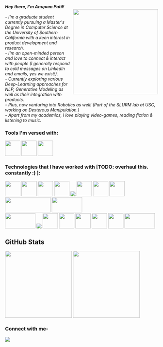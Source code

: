 <i>
 <strong>Hey there, I'm Anupam Patil!</strong>
 </i>
<div>
<img align="right" width="280" height="280" src="https://i.giphy.com/media/xUA7bdpLxQhsSQdyog/giphy.webp" >   
 </div>
<br>
 <i> - I'm a graduate student currently pursuing a Master's Degree in Computer Science at the University of Southern California with a keen interest in product development and research.<br>
 - I'm an open-minded person and love to connect & interact with people (I generally respond to cold messages on LinkedIn and emails, yes we exist!).<br>
 - Currently exploring various Deep-Learning approaches for NLP, Generative Modeling as well as their integration with products. <br>
 - Plus, now venturing into Robotics as well! (Part of the SLURM lab at USC, working on Dexterous Manipulation.)<br>
 - Apart from my academics, I love playing video-games, reading fiction & listening to music.</i>


### Tools I'm versed with:
<div>
 <img height="50" width="50" src="https://img.icons8.com/color/50/000000/git.png"/> 
 <img height="50" width="50" src="https://www.vectorlogo.zone/logos/getpostman/getpostman-icon.svg"/> 
 <img height="50" width="50" src="https://www.vectorlogo.zone/logos/microsoft_azure/microsoft_azure-icon.svg"/> 
 
 
</div>

    
### Technologies that I have worked with [TODO: overhaul this. constantly :) ]:
<div>
 <img height="50" width="50" src="https://img.icons8.com/color/48/000000/c-plus-plus-logo.png" /> 
 <img height="50" width="50" src="https://img.icons8.com/color/48/000000/html-5.png" />  
 <img height="50" width="50" src="https://img.icons8.com/color/48/000000/css3.png" /> 
<img height="50" width="50" src="https://img.icons8.com/color/48/000000/bootstrap.png" />
<img src="https://img.icons8.com/ios-filled/50/ffffff/django.png"/>
<img height="50" width="50" src="https://storage.googleapis.com/cw-p1w5jpim0sdhkccw8gr/media/blog-images/drf-logo2.png" />
 <img height="50" width="50" src="https://flask.palletsprojects.com/en/3.0.x/_static/flask-vertical.png"/>
 <img height="50" width="50" src=" [https://avatars.githubusercontent.com/u/20547620?s=200&v=4](https://github.com/fastai/logos/blob/main/Fast.ai.png?raw=true)"/>
 <img height="50" width="150" src="https://gymnasium.farama.org/_images/gymnasium-text.png"/>
 <img height="50" width="100" src="https://mujoco.readthedocs.io/en/stable/_static/banner.svg"/>
 <br>
 <img height="50" width="100" src="https://www.vectorlogo.zone/logos/mongodb/mongodb-ar21.svg"/>
<img src="https://img.icons8.com/color/48/ffffff/flutter.png"/>
 <img height="50" width="50" src="https://www.vectorlogo.zone/logos/mysql/mysql-ar21.svg"/>
<img height="50" width="50" src="https://img.icons8.com/color/48/000000/javascript.png"/>
<img height="50" width="50" src="https://img.icons8.com/color/48/000000/python.png" /> 
 <img height="50" width="50" src="https://www.vectorlogo.zone/logos/pytorch/pytorch-icon.svg" />
 <img height="50" width="50" src="https://sooftware.io/static/458c786f3433bdba9c9acd81597dd025/33523/pl.webp"/>
 <img height="50" width="100" src="https://www.gstatic.com/devrel-devsite/prod/vb04bc6a770b206c5880569d039fa6eaa90ca0850e1afe1934dab7999e04ac53a/tensorflow/images/lockup.svg" />
 
 
 
 </div>


## GitHub Stats
<p align="center">
<div>
<img height="220" src="https://github-readme-stats.vercel.app/api?username=anupampatil44&show_icons=true&theme=merko">
<img height="220" src="https://github-readme-stats.vercel.app/api/top-langs/?username=anupampatil44&count_private=true&langs_count=4&title_color=#3080ED&icon_color=#3080ED&text_color=black&bg_color=#000000">
</div>
</p>


 ### Connect with me-
[<img src="https://img.shields.io/badge/LinkedIn-0077B5?style=for-the-badge&logo=linkedin&logoColor=white" />](https://www.linkedin.com/in/anupam-patil-114b841b0/)

